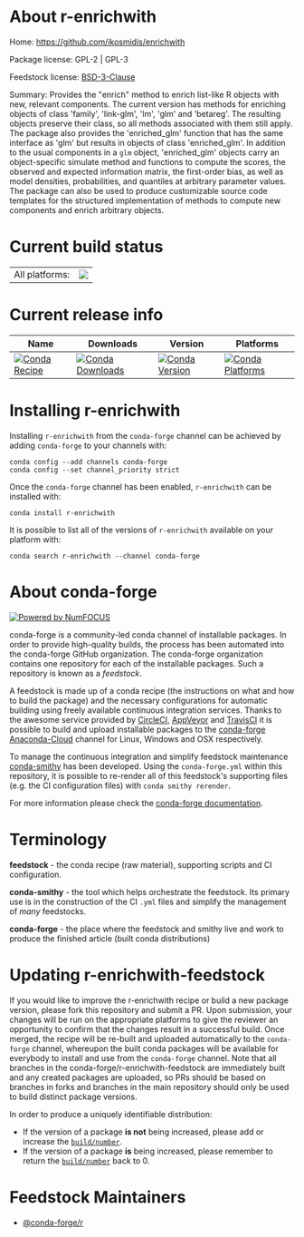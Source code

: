 About r-enrichwith
==================

Home: https://github.com/ikosmidis/enrichwith

Package license: GPL-2 | GPL-3

Feedstock license: [BSD-3-Clause](https://github.com/conda-forge/r-enrichwith-feedstock/blob/master/LICENSE.txt)

Summary: Provides the "enrich" method to enrich list-like R objects with new, relevant components. The current version has methods for enriching objects of class 'family', 'link-glm', 'lm', 'glm' and 'betareg'. The resulting objects preserve their class, so all methods associated with them still apply. The package also provides the 'enriched_glm' function that has the same interface as 'glm' but results in objects of class 'enriched_glm'. In addition to the usual components in a `glm` object, 'enriched_glm' objects carry an object-specific simulate method and functions to compute the scores, the observed and expected information matrix, the first-order bias, as well as model densities, probabilities, and quantiles at arbitrary parameter values. The package can also be used to produce customizable source code templates for the structured implementation of methods to compute new components and enrich arbitrary objects.

Current build status
====================


<table><tr><td>All platforms:</td>
    <td>
      <a href="https://dev.azure.com/conda-forge/feedstock-builds/_build/latest?definitionId=8899&branchName=master">
        <img src="https://dev.azure.com/conda-forge/feedstock-builds/_apis/build/status/r-enrichwith-feedstock?branchName=master">
      </a>
    </td>
  </tr>
</table>

Current release info
====================

| Name | Downloads | Version | Platforms |
| --- | --- | --- | --- |
| [![Conda Recipe](https://img.shields.io/badge/recipe-r--enrichwith-green.svg)](https://anaconda.org/conda-forge/r-enrichwith) | [![Conda Downloads](https://img.shields.io/conda/dn/conda-forge/r-enrichwith.svg)](https://anaconda.org/conda-forge/r-enrichwith) | [![Conda Version](https://img.shields.io/conda/vn/conda-forge/r-enrichwith.svg)](https://anaconda.org/conda-forge/r-enrichwith) | [![Conda Platforms](https://img.shields.io/conda/pn/conda-forge/r-enrichwith.svg)](https://anaconda.org/conda-forge/r-enrichwith) |

Installing r-enrichwith
=======================

Installing `r-enrichwith` from the `conda-forge` channel can be achieved by adding `conda-forge` to your channels with:

```
conda config --add channels conda-forge
conda config --set channel_priority strict
```

Once the `conda-forge` channel has been enabled, `r-enrichwith` can be installed with:

```
conda install r-enrichwith
```

It is possible to list all of the versions of `r-enrichwith` available on your platform with:

```
conda search r-enrichwith --channel conda-forge
```


About conda-forge
=================

[![Powered by NumFOCUS](https://img.shields.io/badge/powered%20by-NumFOCUS-orange.svg?style=flat&colorA=E1523D&colorB=007D8A)](http://numfocus.org)

conda-forge is a community-led conda channel of installable packages.
In order to provide high-quality builds, the process has been automated into the
conda-forge GitHub organization. The conda-forge organization contains one repository
for each of the installable packages. Such a repository is known as a *feedstock*.

A feedstock is made up of a conda recipe (the instructions on what and how to build
the package) and the necessary configurations for automatic building using freely
available continuous integration services. Thanks to the awesome service provided by
[CircleCI](https://circleci.com/), [AppVeyor](https://www.appveyor.com/)
and [TravisCI](https://travis-ci.com/) it is possible to build and upload installable
packages to the [conda-forge](https://anaconda.org/conda-forge)
[Anaconda-Cloud](https://anaconda.org/) channel for Linux, Windows and OSX respectively.

To manage the continuous integration and simplify feedstock maintenance
[conda-smithy](https://github.com/conda-forge/conda-smithy) has been developed.
Using the ``conda-forge.yml`` within this repository, it is possible to re-render all of
this feedstock's supporting files (e.g. the CI configuration files) with ``conda smithy rerender``.

For more information please check the [conda-forge documentation](https://conda-forge.org/docs/).

Terminology
===========

**feedstock** - the conda recipe (raw material), supporting scripts and CI configuration.

**conda-smithy** - the tool which helps orchestrate the feedstock.
                   Its primary use is in the construction of the CI ``.yml`` files
                   and simplify the management of *many* feedstocks.

**conda-forge** - the place where the feedstock and smithy live and work to
                  produce the finished article (built conda distributions)


Updating r-enrichwith-feedstock
===============================

If you would like to improve the r-enrichwith recipe or build a new
package version, please fork this repository and submit a PR. Upon submission,
your changes will be run on the appropriate platforms to give the reviewer an
opportunity to confirm that the changes result in a successful build. Once
merged, the recipe will be re-built and uploaded automatically to the
`conda-forge` channel, whereupon the built conda packages will be available for
everybody to install and use from the `conda-forge` channel.
Note that all branches in the conda-forge/r-enrichwith-feedstock are
immediately built and any created packages are uploaded, so PRs should be based
on branches in forks and branches in the main repository should only be used to
build distinct package versions.

In order to produce a uniquely identifiable distribution:
 * If the version of a package **is not** being increased, please add or increase
   the [``build/number``](https://docs.conda.io/projects/conda-build/en/latest/resources/define-metadata.html#build-number-and-string).
 * If the version of a package **is** being increased, please remember to return
   the [``build/number``](https://docs.conda.io/projects/conda-build/en/latest/resources/define-metadata.html#build-number-and-string)
   back to 0.

Feedstock Maintainers
=====================

* [@conda-forge/r](https://github.com/conda-forge/r/)

